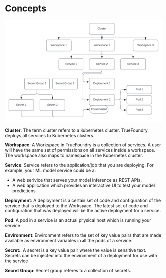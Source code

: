 # Concepts

![Concepts](/assets/deployment-concepts.png)

**Cluster**: The term cluster refers to a Kubernetes cluster. TrueFoundry deploys all services to Kubernetes clusters.

**Workspace**: A Workspace in TrueFoundry is a collection of services. A user will have the same set of permissions on all services inside a workspace. The workspace also maps to namespace in the Kubernetes cluster. 

**Service**: Service refers to the application/job that you are deploying. For example, your ML model service could be a:

* A web serivice that serves your model inference as REST APIs.
* A web application which provides an interactive UI to test your model predictions.

**Deployment**: A deployment is a certain set of code and configuration of the service that is deployed to the Workspace. The latest set of code and configuration that was deployed will be the active deployment for a service.

**Pod**: A pod in a service is an actual physical host which is running your service.

**Environment**: Environment refers to the set of key value pairs that are made available as environment variables in all the pods of a service.

**Secret:**: A secret is a key value pair where the value is sensitive text. Secrets can be injected into the environment of a deployment for use with the service

**Secret Group**: Secret group referes to a collection of secrets.


